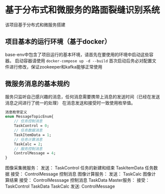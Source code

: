 # 基于分布式和微服务的路面裂缝识别系统

该项目基于分布式和微服务搭建

## 项目基本的运行环境（基于docker）

base-env中包含了项目运行的基本环境，请首先在要使用的环境中启动这些容器。
启动容器请使用 `docker-compose up -d --build`
首次启动后务必对配置文件进行修改，保证zookeeper和kafka能够正常使用

## 微服务消息的基本规约

服务只监听自己感兴趣的消息，任何消息需要携带上消息的发送时间（已经在发送消息之间进行了统一的处理）
在消息发送和接受时一致使用枚举值。

```protobuf
消息枚举定义
enum MessageTopicEnum{
	// 任务控制消息
	TaskControl = 0;
	// 任务数据消息
	TaskItemData = 1;
	// 任务计算消息
	TaskCalc = 2;
	// 服务控制消息
	ControlMessage = 4;
}
```

图像采集微服务：
	发送：
	TaskControl	任务的新建和结束
	TaskItemData	任务数据
	接受：
	ControlMessage	控制消息
图像计算服务：
	发送：
	TaskCalc	图像计算结果
	接受：
	ControlMesssage	控制消息
	TaskData
Master服务：
	接受：
	TaskControl
	TaskData
	TaskCalc
	发送:
	ControlMessage
